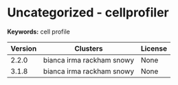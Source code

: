 # Uncategorized - cellprofiler



**Keywords:** cell profile



| Version | Clusters | License |
| ------- | -------- | ------- |
| 2.2.0 | bianca irma rackham snowy | None |
| 3.1.8 | bianca irma rackham snowy | None |
